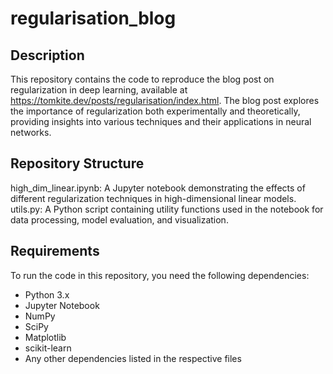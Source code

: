 # regularisation_blog

## Description
This repository contains the code to reproduce the blog post on regularization in deep learning, available at https://tomkite.dev/posts/regularisation/index.html. The blog post explores the importance of regularization both experimentally and theoretically, providing insights into various techniques and their applications in neural networks.

## Repository Structure
high_dim_linear.ipynb: A Jupyter notebook demonstrating the effects of different regularization techniques in high-dimensional linear models.
utils.py: A Python script containing utility functions used in the notebook for data processing, model evaluation, and visualization.

## Requirements
To run the code in this repository, you need the following dependencies:

* Python 3.x
* Jupyter Notebook
* NumPy
* SciPy
* Matplotlib
* scikit-learn
* Any other dependencies listed in the respective files
